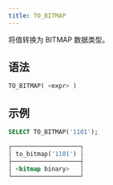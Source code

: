 ```yaml
---
title: TO_BITMAP
---
```


将值转换为 BITMAP 数据类型。

## 语法

```sql
TO_BITMAP( <expr> )
```

## 示例

```sql
SELECT TO_BITMAP('1101');

┌───────────────────┐
│ to_bitmap('1101') │
├───────────────────┤
│ <bitmap binary>   │
└───────────────────┘
```